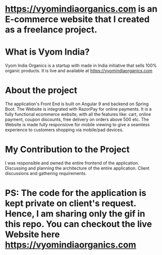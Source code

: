 # https://vyomindiaorganics.com is an E-commerce website that I created as a freelance project. 

# What is Vyom India?
Vyom India Organics is a startup with made in India initiative that sells 100% organic products.
It is live and available at https://vyomindiaorganics.com 

# About the project
The application's Front End is built on Angular 9 and backend on Spring Boot.
The Website is integrated with RazorPay for online payments.
It is a fully functional ecommerce website, with all the features like: cart, online payment, coupon discounts, free delivery on orders above 500 etc.
The Website is made fully responsiove for mobile viewing to give a seamless experience to customers shopping via mobile/pad devices.

# My Contribution to the Project

I was responsible and owned the entire frontend of the application.
Discussing and planning the architecture of the entire application.
Client discussions and gathering requirements.

# PS: The code for the application is kept private on client's request. Hence, I am sharing only the gif in this repo. You can checkout the live Website here  https://vyomindiaorganics.com  

